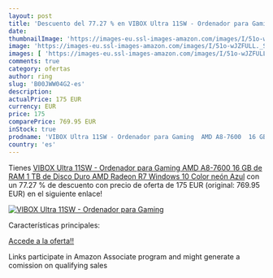 ```yaml
---
layout: post
title: 'Descuento del 77.27 % en VIBOX Ultra 11SW - Ordenador para Gaming'
date: 
thumbnailImage: 'https://images-eu.ssl-images-amazon.com/images/I/51o-wJZFULL._SL200_.jpg'
image: 'https://images-eu.ssl-images-amazon.com/images/I/51o-wJZFULL._SL200_.jpg'
images: [ 'https://images-eu.ssl-images-amazon.com/images/I/51o-wJZFULL._SL200_.jpg' ]
comments: true
category: ofertas
author: ring
slug: 'B00JWW04G2-es'
description:
actualPrice: 175 EUR
currency: EUR
price: 175
comparePrice: 769.95 EUR
inStock: true
prodname: 'VIBOX Ultra 11SW - Ordenador para Gaming  AMD A8-7600  16 GB de RAM  1 TB de Disco Duro  AMD Radeon R7  Windows 10  Color neón Azul'
country: 'es'
---
```


Tienes [VIBOX Ultra 11SW - Ordenador para Gaming  AMD A8-7600  16 GB de RAM  1 TB de Disco Duro  AMD Radeon R7  Windows 10  Color neón Azul](https://www.amazon.es/dp/B00JWW04G2/?tag=tolees-21) con un 77.27 % de descuento con precio de oferta de 175 EUR (original: 769.95 EUR) en el siguiente enlace!

[![VIBOX Ultra 11SW - Ordenador para Gaming](https://images-eu.ssl-images-amazon.com/images/I/51o-wJZFULL._SL200_.jpg)](https://www.amazon.es/dp/B00JWW04G2/?tag=tolees-21)

Características principales:


[Accede a la oferta!!](https://www.amazon.es/dp/B00JWW04G2/?tag=tolees-21)

Links participate in Amazon Associate program and might generate a comission on qualifying sales


